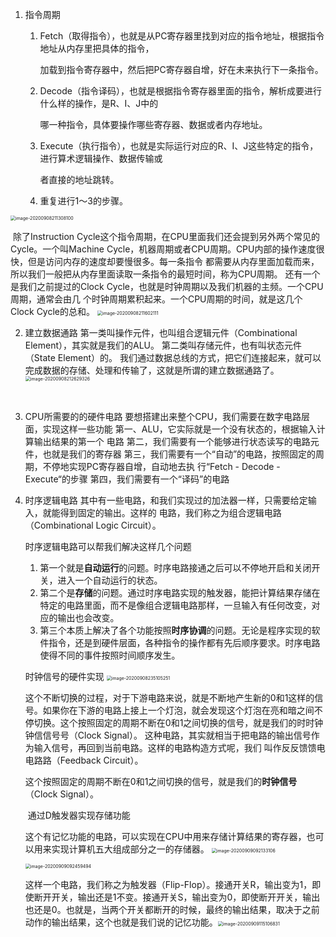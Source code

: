 1. 指令周期
   1. Fetch（取得指令），也就是从PC寄存器里找到对应的指令地址，根据指令地址从内存里把具体的指令， 

      加载到指令寄存器中，然后把PC寄存器自增，好在未来执行下一条指令。

   2. Decode（指令译码），也就是根据指令寄存器里面的指令，解析成要进行什么样的操作，是R、I、J中的 

      哪一种指令，具体要操作哪些寄存器、数据或者内存地址。

   3. Execute（执行指令），也就是实际运行对应的R、I、J这些特定的指令，进行算术逻辑操作、数据传输或 

      者直接的地址跳转。

   4. 重复进行1～3的步骤。

<img src="/Users/wangfusheng/Library/Application Support/typora-user-images/image-20200908211308100.png" alt="image-20200908211308100" style="zoom:50%;" />

​		除了Instruction Cycle这个指令周期，在CPU里面我们还会提到另外两个常见的Cycle。一个叫Machine Cycle，机器周期或者CPU周期。CPU内部的操作速度很快，但是访问内存的速度却要慢很多。每一条指令 都需要从内存里面加载而来，所以我们一般把从内存里面读取一条指令的最短时间，称为CPU周期。 还有一个是我们之前提过的Clock Cycle，也就是时钟周期以及我们机器的主频。一个CPU周期，通常会由几 个时钟周期累积起来。一个CPU周期的时间，就是这几个Clock Cycle的总和。
​	<img src="/Users/wangfusheng/Library/Application Support/typora-user-images/image-20200908211602111.png" alt="image-20200908211602111" style="zoom:50%;" />

2. 建立数据通路
   	第一类叫操作元件，也叫组合逻辑元件（Combinational Element），其实就是我们的ALU。
   	第二类叫存储元件，也有叫状态元件（State Element）的。
   	我们通过数据总线的方式，把它们连接起来，就可以完成数据的存储、处理和传输了，这就是所谓的建立数据通路了。
   	<img src="/Users/wangfusheng/Library/Application Support/typora-user-images/image-20200908212629326.png" alt="image-20200908212629326" style="zoom:50%;" />

   ​		

3. CPU所需要的的硬件电路
   要想搭建出来整个CPU，我们需要在数字电路层面，实现这样一些功能
   第一、ALU，它实际就是一个没有状态的，根据输入计算输出结果的第一个 电路
   第二，我们需要有一个能够进行状态读写的电路元件，也就是我们的寄存器
   第三，我们需要有一个“自动”的电路，按照固定的周期，不停地实现PC寄存器自增，自动地去执 行“Fetch - Decode - Execute“的步骤
   第四，我们需要有一个“译码”的电路

4. 时序逻辑电路
   其中有一些电路，和我们实现过的加法器一样，只需要给定输入，就能得到固定的输出。这样的 电路，我们称之为组合逻辑电路（Combinational Logic Circuit）。

   时序逻辑电路可以帮我们解决这样几个问题

   1. 第一个就是**自动运行**的问题。时序电路接通之后可以不停地开启和关闭开关，进入一个自动运行的状态。
   2. 第二个是**存储**的问题。通过时序电路实现的触发器，能把计算结果存储在特定的电路里面，而不是像组合逻辑电路那样，一旦输入有任何改变，对应的输出也会改变。
   3. 第三个本质上解决了各个功能按照**时序协调**的问题。无论是程序实现的软件指令，还是到硬件层面，各种指令的操作都有先后顺序要求。时序电路使得不同的事件按照时间顺序发生。

   时钟信号的硬件实现 
            <img src="/Users/wangfusheng/Library/Application Support/typora-user-images/image-20200908235105251.png" alt="image-20200908235105251" style="zoom:50%;" />

   ​			这个不断切换的过程，对于下游电路来说，就是不断地产生新的0和1这样的信号。如果你在下游的电路上接上一个灯泡，就会发现这个灯泡在亮和暗之间不停切换。这个按照固定的周期不断在0和1之间切换的信号，就是我们的时时钟钟信信号号（Clock Signal）。
   ​	         这种电路，其实就相当于把电路的输出信号作为输入信号，再回到当前电路。这样的电路构造方式呢，我们 叫作反反馈馈电电路路（Feedback Circuit）。

   ​			这个按照固定的周期不断在0和1之间切换的信号，就是我们的**时钟信号**（Clock Signal）。

   ​	通过D触发器实现存储功能

   ​			这个有记忆功能的电路，可以实现在CPU中用来存储计算结果的寄存器，也可以用来实现计算机五大组成部分之一的存储器。
   <img src="/Users/wangfusheng/Library/Application Support/typora-user-images/image-20200909092133106.png" alt="image-20200909092133106" style="zoom:50%;" />

   <img src="/Users/wangfusheng/Library/Application Support/typora-user-images/image-20200909092459494.png" alt="image-20200909092459494" style="zoom:50%;" />

   ​				这样一个电路，我们称之为触发器（Flip-Flop）。接通开关R，输出变为1，即使断开开关，输出还是1不变。接通开关S，输出变为0，即使断开开关，输出也还是0。也就是，当两个开关都断开的时候，最终的输出结果，取决于之前动作的输出结果，这个也就是我们说的记忆功能。 
   ​				<img src="/Users/wangfusheng/Library/Application Support/typora-user-images/image-20200909115106831.png" alt="image-20200909115106831" style="zoom:50%;" />


